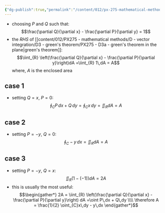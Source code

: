 ```yaml
---
{"dg-publish":true,"permalink":"/content/012/px-275-mathematical-methods/d-vector-integration/d3-green-s-theorem/px-275-d3c-application-of-green-s-theorem/","created":"2024-11-25T10:50:32.000+00:00","updated":"2024-11-26T10:05:46.826+00:00"}
---
```


- choosing $P$ and $Q$ such that:
$$\frac{\partial Q}{\partial x} - \frac{\partial P}{\partial y} = 1$$
- the $RHS$ of [[content/012/PX275 - mathematical methods/D - vector integration/D3 - green's theorem/PX275 - D3a - green's theorem in the plane\|green's theorem]]: 
$$\iint_{R} \left(\frac{\partial Q}{\partial x} - \frac{\partial P}{\partial y}\right)dA =\iint_{R} 1\,dA = A$$
	where, $A$ is the enclosed area
## case 1
- setting $Q = x$, $P=0:$ 
$$\oint_{C} P\,dx + Q\,dy = \oint_{C} x\,dy = \iint_{R}dA= A$$ 
## case 2
- setting $P = -y$, $Q=0:$ 
$$\oint_{C} -y\,dx = \iint_{R} dA = A$$
## case 3
- setting $P=-y$, $Q=x:$ 
$$\iint_{R} (1-(-1))dA = 2A$$
- this is usually the most useful: 
$$\begin{gather*}
	2A = \iint_{R} \left(\frac{\partial Q}{\partial x} - \frac{\partial P}{\partial y}\right) dA =\oint P\,dx + Q\,dy \\\\
	\therefore A = \frac{1}{2} \oint_{C}x\,dy - y\,dx
\end{gather*}$$
